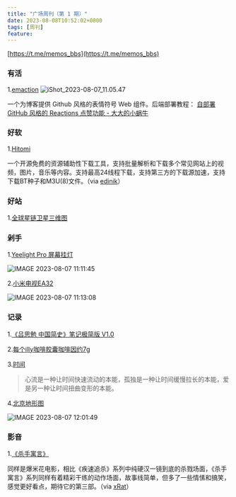 ```yaml
---
title: "广场周刊（第 1 期）"
date: 2023-08-08T10:52:02+0800
tags: [周刊]
feature: 
---
```


[https://t.me/memos_bbs](https://t.me/memos_bbs)

### 有活

1.[emaction](https://github.com/emaction/emaction.frontend) 
![iShot_2023-08-07_11.05.47](https://r2.immmmm.com/2023/08/iShot_2023-08-07_11.05.47.png)

一个为博客提供 Github 风格的表情符号 Web 组件。后端部署教程： [自部署 GitHub 风格的 Reactions 点赞功能 - 大大的小蜗牛](https://eallion.com/self-hosted-github-flavored-reactions/) 

### 好软

1.[Hitomi](https://github.com/KurtBestor/Hitomi-Downloader)

一个开源免费的资源辅助性下载工具，支持批量解析和下载多个常见网站上的视频，图片，音乐等内容。支持最高24线程下载，支持第三方的下载源加速，支持下载BT种子和M3U(8)文件。（via [edinik](http://memos.edinik.com/m/151)）

### 好站

1.[全球星链卫星三维图](https://satellitemap.space/?constellation=starlink)


### 剁手

1.[Yeelight Pro 屏幕挂灯](https://memos.vlieo.com/m/41)

![IMAGE 2023-08-07 11:11:45](https://r2.immmmm.com/2023/08/IMAGE%202023-08-07%2011:11:45.jpg)

2.[小米电视EA32](http://qzone.boyhu.cn/m/1190)

![IMAGE 2023-08-07 11:13:08](https://r2.immmmm.com/2023/08/IMAGE%202023-08-07%2011:13:08.jpg)

### 记录

1.[《吕思勉 中国简史》笔记极简版 V1.0](https://memos.pipuwong.com/m/127)

2.[每个illy咖啡胶囊咖啡因约7g](http://memos.eallion.com/m/5797)

3.[时间](http://m.cooolr.cn/m/207)

>心流是一种让时间快速流动的本能，孤独是一种让时间缓慢拉长的本能，爱是另一种让时间扭曲变形的本能。

4.[北京地形图](https://memos.xrat.net/m/338)

![IMAGE 2023-08-07 12:01:49](https://r2.immmmm.com/2023/08/IMAGE%202023-08-07%2012:01:49.jpg)

### 影音

1.[《杀手寓言》](https://movie.douban.com/subject/35184151/)

同样是爆米花电影，相比《疾速追杀》系列中纯硬汉一镜到底的杀戮场面，《杀手寓言》系列同样有着精彩干练的动作场面，故事线简单，但多了一些情愫和搞笑，感觉更好看点，期待它的第三部。（via [xRat](https://memos.xrat.net/m/339)）

